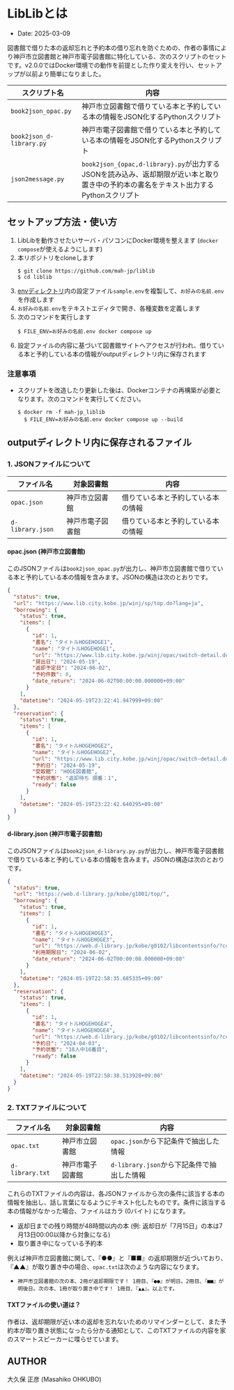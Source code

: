 # LibLibとは

- Date: 2025-03-09

図書館で借りた本の返却忘れと予約本の借り忘れを防ぐための、作者の事情により神戸市立図書館と神戸市電子図書館に特化している、次のスクリプトのセットです。v2.0.0ではDocker環境での動作を前提とした作り変えを行い、セットアップが以前より簡単になりました。

|スクリプト名|内容|
|---|---|
|`book2json_opac.py`|神戸市立図書館で借りている本と予約している本の情報をJSON化するPythonスクリプト|
|`book2json_d-library.py`|神戸市電子図書館で借りている本と予約している本の情報をJSON化するPythonスクリプト|
|`json2message.py`|`book2json_{opac,d-library}.py`が出力するJSONを読み込み、返却期限が近い本と取り置き中の予約本の書名をテキスト出力するPythonスクリプト|

## セットアップ方法・使い方

1. LibLibを動作させたいサーバ・パソコンにDocker環境を整えます (`docker compose`が使えるようにします)
2. 本リポジトリをcloneします
	```
	$ git clone https://github.com/mah-jp/liblib
	$ cd liblib
	```
3. [envディレクトリ](./env/)内の設定ファイル`sample.env`を複製して、`お好みの名前.env`を作成します
4. `お好みの名前.env`をテキストエディタで開き、各種変数を定義します
5. 次のコマンドを実行します
	```
	$ FILE_ENV=お好みの名前.env docker compose up
	```
6. 設定ファイルの内容に基づいて図書館サイトへアクセスが行われ、借りている本と予約している本の情報がoutputディレクトリ内に保存されます

### 注意事項

- スクリプトを改造したり更新した後は、Dockerコンテナの再構築が必要となります。次のコマンドを実行してください。
  ```
  $ docker rm -f mah-jp_liblib
	$ FILE_ENV=お好みの名前.env docker compose up --build
  ```

## outputディレクトリ内に保存されるファイル

### 1. JSONファイルについて

|ファイル名|対象図書館|内容|
|---|---|---|
|`opac.json`|神戸市立図書館|借りている本と予約している本の情報|
|`d-library.json`|神戸市電子図書館|借りている本と予約している本の情報|

#### opac.json (神戸市立図書館)

このJSONファイルは`book2json_opac.py`が出力し、神戸市立図書館で借りている本と予約している本の情報を含みます。JSONの構造は次のとおりです。
```json
{
  "status": true,
  "url": "https://www.lib.city.kobe.jp/winj/sp/top.do?lang=ja",
  "borrowing": {
    "status": true,
    "items": [
      {
        "id": 1,
        "書名": "タイトルHOGEHOGE1",
        "name": "タイトルHOGEHOGE1",
        "url": "https://www.lib.city.kobe.jp/winj/opac/switch-detail.do?lang=ja&bibid=XXXXXXXXXX",
        "貸出日": "2024-05-19",
        "返却予定日": "2024-06-02",
        "予約件数": 0,
        "date_return": "2024-06-02T00:00:00.000000+09:00"
      }
    ],
    "datetime": "2024-05-19T23:22:41.947999+09:00"
  },
  "reservation": {
    "status": true,
    "items": [
      {
        "id": 1,
        "書名": "タイトルHOGEHOGE2",
        "name": "タイトルHOGEHOGE2",
        "url": "https://www.lib.city.kobe.jp/winj/opac/switch-detail.do?lang=ja&bibid=XXXXXXXXXX",
        "予約日": "2024-05-19",
        "受取館": "HOGE図書館",
        "予約状態": "返却待ち 順番：1",
        "ready": false
      }
    ],
    "datetime": "2024-05-19T23:22:42.640295+09:00"
  }
}
```

#### d-library.json (神戸市電子図書館)

このJSONファイルは`book2json_d-library.py.py`が出力し、神戸市電子図書館で借りている本と予約している本の情報を含みます。JSONの構造は次のとおりです。
```json
{
  "status": true,
  "url": "https://web.d-library.jp/kobe/g1001/top/",
  "borrowing": {
    "status": true,
    "items": [
      {
        "id": 1,
        "書名": "タイトルHOGEHOGE3",
        "name": "タイトルHOGEHOGE3",
        "url": "https://web.d-library.jp/kobe/g0102/libcontentsinfo/?conid=XXXXXX",
        "利用期限日": "2024-06-02",
        "date_return": "2024-06-02T00:00:00.000000+09:00"
      }
    ],
    "datetime": "2024-05-19T22:58:35.685335+09:00"
  },
  "reservation": {
    "status": true,
    "items": [
      {
        "id": 1,
        "書名": "タイトルHOGEHOGE4",
        "name": "タイトルHOGEHOGE4",
        "url": "https://web.d-library.jp/kobe/g0102/libcontentsinfo/?conid=XXXXXX",
        "予約日": "2024-04-03",
        "予約状態": "18人中16番目",
        "ready": false
      }
    ],
    "datetime": "2024-05-19T22:58:38.513928+09:00"
  }
}
```

### 2. TXTファイルについて

|ファイル名|対象図書館|内容|
|---|---|---|
|`opac.txt`|神戸市立図書館|`opac.json`から下記条件で抽出した情報|
|`d-library.txt`|神戸市電子図書館|`d-library.json`から下記条件で抽出した情報|

これらのTXTファイルの内容は、各JSONファイルから次の条件に該当する本の情報を抽出し、話し言葉になるようにテキスト化したものです。条件に該当する本の情報がなかった場合、ファイルはカラ (0バイト) になります。
- 返却日までの残り時間が48時間以内の本 (例: 返却日が「7月15日」の本は7月13日00:00以降から対象になる)
- 取り置き中になっている予約本

例えば神戸市立図書館に関して、『●●』と『■■』の返却期限が近づいており、『▲▲』が取り置き中の場合、`opac.txt`は次のような内容になります。
- `神戸市立図書館の次の本、2冊が返却期限です！ 1冊目、『●●』が明日。2冊目、『■■』が明後日。次の本、1冊が取り置き中です！ 1冊目、『▲▲』。以上です。`

#### TXTファイルの使い道は？

作者は、返却期限が近い本の返却を忘れないためのリマインダーとして、また予約本が取り置き状態になったら分かる通知として、このTXTファイルの内容を家のスマートスピーカーに喋らせています。

## AUTHOR

大久保 正彦 (Masahiko OHKUBO)
